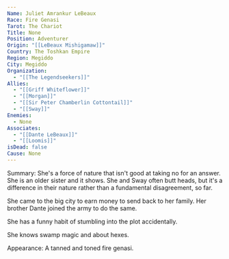 ```yaml
---
Name: Juliet Amrankur LeBeaux
Race: Fire Genasi
Tarot: The Chariot
Title: None
Position: Adventurer
Origin: "[[LeBeaux Mishigamaw]]"
Country: The Toshkan Empire
Region: Megiddo
City: Megiddo
Organization:
  - "[[The Legendseekers]]"
Allies:
  - "[[Griff Whiteflower]]"
  - "[[Morgan]]"
  - "[[Sir Peter Chamberlin Cottontail]]"
  - "[[Sway]]"
Enemies:
  - None
Associates:
  - "[[Dante LeBeaux]]"
  - "[[Loomis]]"
isDead: false
Cause: None
---
```

Summary:
She's a force of nature that isn't good at taking no for an answer. She is an older sister and it shows. She and Sway often butt heads, but it's a difference in their nature rather than a fundamental disagreement, so far.

She came to the big city to earn money to send back to her family. Her brother Dante joined the army to do the same.

She has a funny habit of stumbling into the plot accidentally. 

She knows swamp magic and about hexes.

Appearance: A tanned and toned fire genasi.

